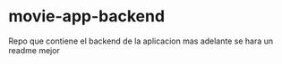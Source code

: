 # movie-app-backend
Repo que contiene el backend de la aplicacion
mas adelante se hara un readme mejor
